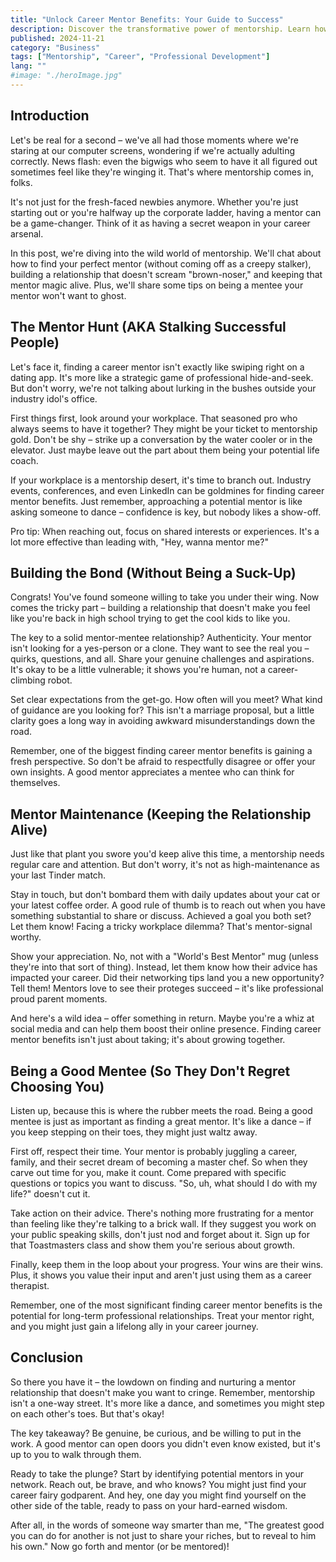 ```yaml
---
title: "Unlock Career Mentor Benefits: Your Guide to Success"
description: Discover the transformative power of mentorship. Learn how to find, nurture, and benefit from career mentors. Boost your professional growth today!
published: 2024-11-21
category: "Business"
tags: ["Mentorship", "Career", "Professional Development"]
lang: ""
#image: "./heroImage.jpg"
---
```



## Introduction

Let's be real for a second – we've all had those moments where we're staring at our computer screens, wondering if we're actually adulting correctly. News flash: even the bigwigs who seem to have it all figured out sometimes feel like they're winging it. That's where mentorship comes in, folks.

It's not just for the fresh-faced newbies anymore. Whether you're just starting out or you're halfway up the corporate ladder, having a mentor can be a game-changer. Think of it as having a secret weapon in your career arsenal.


In this post, we're diving into the wild world of mentorship. We'll chat about how to find your perfect mentor (without coming off as a creepy stalker), building a relationship that doesn't scream "brown-noser," and keeping that mentor magic alive. Plus, we'll share some tips on being a mentee your mentor won't want to ghost.

## The Mentor Hunt (AKA Stalking Successful People)

Let's face it, finding a career mentor isn't exactly like swiping right on a dating app. It's more like a strategic game of professional hide-and-seek. But don't worry, we're not talking about lurking in the bushes outside your industry idol's office.

First things first, look around your workplace. That seasoned pro who always seems to have it together? They might be your ticket to mentorship gold. Don't be shy – strike up a conversation by the water cooler or in the elevator. Just maybe leave out the part about them being your potential life coach.

If your workplace is a mentorship desert, it's time to branch out. Industry events, conferences, and even LinkedIn can be goldmines for finding career mentor benefits. Just remember, approaching a potential mentor is like asking someone to dance – confidence is key, but nobody likes a show-off.

Pro tip: When reaching out, focus on shared interests or experiences. It's a lot more effective than leading with, "Hey, wanna mentor me?"

## Building the Bond (Without Being a Suck-Up)

Congrats! You've found someone willing to take you under their wing. Now comes the tricky part – building a relationship that doesn't make you feel like you're back in high school trying to get the cool kids to like you.

The key to a solid mentor-mentee relationship? Authenticity. Your mentor isn't looking for a yes-person or a clone. They want to see the real you – quirks, questions, and all. Share your genuine challenges and aspirations. It's okay to be a little vulnerable; it shows you're human, not a career-climbing robot.

Set clear expectations from the get-go. How often will you meet? What kind of guidance are you looking for? This isn't a marriage proposal, but a little clarity goes a long way in avoiding awkward misunderstandings down the road.

Remember, one of the biggest finding career mentor benefits is gaining a fresh perspective. So don't be afraid to respectfully disagree or offer your own insights. A good mentor appreciates a mentee who can think for themselves.

## Mentor Maintenance (Keeping the Relationship Alive)

Just like that plant you swore you'd keep alive this time, a mentorship needs regular care and attention. But don't worry, it's not as high-maintenance as your last Tinder match.

Stay in touch, but don't bombard them with daily updates about your cat or your latest coffee order. A good rule of thumb is to reach out when you have something substantial to share or discuss. Achieved a goal you both set? Let them know! Facing a tricky workplace dilemma? That's mentor-signal worthy.

Show your appreciation. No, not with a "World's Best Mentor" mug (unless they're into that sort of thing). Instead, let them know how their advice has impacted your career. Did their networking tips land you a new opportunity? Tell them! Mentors love to see their proteges succeed – it's like professional proud parent moments.

And here's a wild idea – offer something in return. Maybe you're a whiz at social media and can help them boost their online presence. Finding career mentor benefits isn't just about taking; it's about growing together.

## Being a Good Mentee (So They Don't Regret Choosing You)

Listen up, because this is where the rubber meets the road. Being a good mentee is just as important as finding a great mentor. It's like a dance – if you keep stepping on their toes, they might just waltz away.

First off, respect their time. Your mentor is probably juggling a career, family, and their secret dream of becoming a master chef. So when they carve out time for you, make it count. Come prepared with specific questions or topics you want to discuss. "So, uh, what should I do with my life?" doesn't cut it.

Take action on their advice. There's nothing more frustrating for a mentor than feeling like they're talking to a brick wall. If they suggest you work on your public speaking skills, don't just nod and forget about it. Sign up for that Toastmasters class and show them you're serious about growth.

Finally, keep them in the loop about your progress. Your wins are their wins. Plus, it shows you value their input and aren't just using them as a career therapist.

Remember, one of the most significant finding career mentor benefits is the potential for long-term professional relationships. Treat your mentor right, and you might just gain a lifelong ally in your career journey.

## Conclusion

So there you have it – the lowdown on finding and nurturing a mentor relationship that doesn't make you want to cringe. Remember, mentorship isn't a one-way street. It's more like a dance, and sometimes you might step on each other's toes. But that's okay!

The key takeaway? Be genuine, be curious, and be willing to put in the work. A good mentor can open doors you didn't even know existed, but it's up to you to walk through them.

Ready to take the plunge? Start by identifying potential mentors in your network. Reach out, be brave, and who knows? You might just find your career fairy godparent. And hey, one day you might find yourself on the other side of the table, ready to pass on your hard-earned wisdom.

After all, in the words of someone way smarter than me, "The greatest good you can do for another is not just to share your riches, but to reveal to him his own." Now go forth and mentor (or be mentored)!
